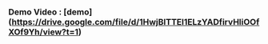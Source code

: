 ### Demo Video : [demo] (https://drive.google.com/file/d/1HwjBlTTEl1ELzYADfirvHliOOfXOf9Yh/view?t=1)
